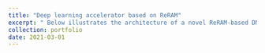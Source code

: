 ```yaml
---
title: "Deep learning accelerator based on ReRAM"
excerpt: " Below illustrates the architecture of a novel ReRAM-based DNN accelerator, Bit-Transformer, which pays attention to the correlation between the bit-level sparsity and the performance of the ReRAM-based crossbar. <br/><img src='/images/bitransformer.png'>"
collection: portfolio
date: 2021-03-01 
---
```


